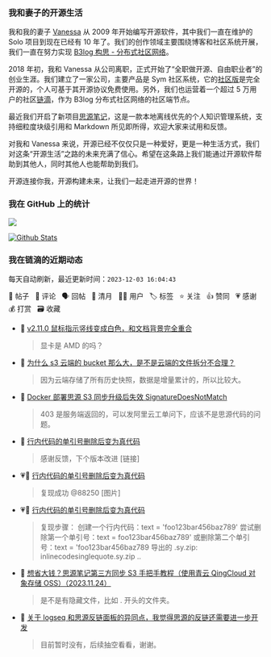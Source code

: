 ### 我和妻子的开源生活

我和我的妻子 [Vanessa](https://github.com/Vanessa219) 从 2009 年开始编写开源软件，其中我们一直在维护的 Solo 项目到现在已经有 10 年了。我们的创作领域主要围绕博客和社区系统开展，我们一直在努力实现 [B3log 构思 - 分布式社区网络](https://ld246.com/article/1546941897596)。

2018 年初，我和 Vanessa 从公司离职，正式开始了“全职做开源、自由职业者”的创业生涯。我们建立了一家公司，主要产品是 Sym 社区系统，它的[社区版](https://github.com/88250/symphony)是完全开源的，个人可基于其开源协议免费使用。另外，我们也运营着一个超过 5 万用户的社区[链滴](https://ld246.com)，作为 B3log 分布式社区网络的社区端节点。

最近我们开启了新项目[思源笔记](https://github.com/siyuan-note/siyuan)，这是一款本地离线优先的个人知识管理系统，支持细粒度块级引用和 Markdown 所见即所得，欢迎大家来试用和反馈。

对我和 Vanessa 来说，开源已经不仅仅只是一种爱好，更是一种生活方式，我们对这条“开源生活”之路的未来充满了信心。希望在这条路上我们能通过开源软件帮助到其他人，同时其他人也能帮助到我们。

开源连接你我，开源构建未来，让我们一起走进开源的世界！

### 我在 GitHub 上的统计

<a title="Hits" target="_blank" href="https://github.com/88250/88250"><img src="https://hits.b3log.org/88250/88250.svg"></a>

[![Github Stats](https://github-readme-stats.vercel.app/api?username=88250&theme=tokyonight&show_icons=true)](https://github.com/88250)

<!--events start -->

### 我在链滴的近期动态

每天自动刷新，最近更新时间：`2023-12-03 16:04:43`

📝 帖子 &nbsp; 💬 评论 &nbsp; 🗣 回帖 &nbsp; 🌙 清月 &nbsp; 👨‍💻 用户 &nbsp; 🏷️ 标签 &nbsp; ⭐️ 关注 &nbsp; 👍 赞同 &nbsp; 💗 感谢 &nbsp; 💰 打赏 &nbsp; 🗃 收藏

* 💬 [v2.11.0 鼠标指示竖线变成白色，和文档背景完全重合](https://ld246.com/article/1701229944413/comment/1701574894641#comments)

  > 显卡是 AMD 的吗？
* 💬 [为什么 s3 云端的 bucket 那么大，是不是云端的文件拆分不合理？](https://ld246.com/article/1701527477129/comment/1701528384505#comments)

  > 因为云端存储了所有历史快照，数据是增量累计的，所以比较大。
* 💬 [Docker 部署思源 S3 同步升级后失效 SignatureDoesNotMatch](https://ld246.com/article/1701425220700/comment/1701525978703#comments)

  > 403 是服务端返回的，可以发阿里云工单问下，应该不是思源代码的问题。
* 💬 [行内代码的单引号删除后变为真代码](https://ld246.com/article/1701508386694/comment/1701522761698#comments)

  > 感谢反馈，下个版本改进 [链接]
* 💗💬 [行内代码的单引号删除后变为真代码](https://ld246.com/article/1701508386694/comment/1701514229119#comments)

  > 复现成功 @88250 [图片]
* 💗📝 [行内代码的单引号删除后变为真代码](https://ld246.com/article/1701508386694)

  > 复现步骤： 创建一个行内代码：text = 'foo123bar456baz789' 尝试删除第一个单引号：text = foo123bar456baz789' 或删除第二个单引号：text = 'foo123bar456baz789 导出的 .sy.zip: inlinecodesinglequote.sy.zip  ..
* 💬 [想省大钱？思源笔记第三方同步 S3 手把手教程（使用青云 QingCloud 对象存储 OSS）（2023.11.24）](https://ld246.com/article/1692089679062/comment/1701515217775#comments)

  > 是不是有隐藏文件，比如 . 开头的文件夹。
* 💬 [关于 logseq 和思源反链面板的异同点，我觉得思源的反链还需要进一步开发](https://ld246.com/article/1701445627641/comment/1701490927311#comments)

  > 目前暂时没有，后续抽空看看，谢谢。


<!--events end -->
